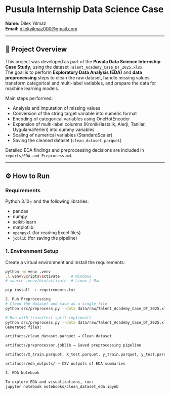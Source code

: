 # Pusula Internship Data Science Case

**Name:** Dilek Yılmaz  
**Email:** dilekyilmaz000@gmail.com  

---

## 📌 Project Overview
This project was developed as part of the **Pusula Data Science Internship Case Study**, using the dataset `Talent_Academy_Case_DT_2025.xlsx`.  
The goal is to perform **Exploratory Data Analysis (EDA)** and **data preprocessing** steps to clean the raw dataset, handle missing values, transform categorical and multi-label variables, and prepare the data for machine learning models.  

Main steps performed:
- Analysis and imputation of missing values  
- Conversion of the string target variable into numeric format  
- Encoding of categorical variables using OneHotEncoder  
- Expansion of multi-label columns (KronikHastalik, Alerji, Tanilar, UygulamaYerleri) into dummy variables  
- Scaling of numerical variables (StandardScaler)  
- Saving the cleaned dataset (`clean_dataset.parquet`)  

Detailed EDA findings and preprocessing decisions are included in `reports/EDA_and_Preprocess.md`.  

---

## ⚙️ How to Run

### Requirements
Python 3.10+ and the following libraries:
- pandas  
- numpy  
- scikit-learn  
- matplotlib  
- `openpyxl` (for reading Excel files)  
- `joblib` (for saving the pipeline)  

### 1. Environment Setup
Create a virtual environment and install the requirements:

```bash
python -m venv .venv
.\.venv\Scripts\activate     # Windows
# source .venv/bin/activate  # Linux / Mac

pip install -r requirements.txt

2. Run Preprocessing
# Clean the dataset and save as a single file
python src/preprocess.py --data data/raw/Talent_Academy_Case_DT_2025.xlsx --out artifacts/clean_dataset.parquet

# Run with train/test split (optional)
python src/preprocess.py --data data/raw/Talent_Academy_Case_DT_2025.xlsx --train-test
Generated files:

artifacts/clean_dataset.parquet → Clean dataset

artifacts/preprocessor.joblib → Saved preprocessing pipeline

artifacts/X_train.parquet, X_test.parquet, y_train.parquet, y_test.parquet → Train/Test split (optional)

artifacts/eda_outputs/ → CSV outputs of EDA summaries

3. EDA Notebook

To explore EDA and visualizations, run:
jupyter notebook notebooks/clean_dataset_eda.ipynb
